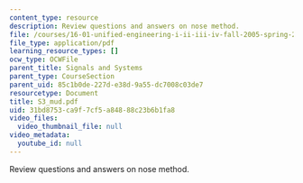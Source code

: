 ```yaml
---
content_type: resource
description: Review questions and answers on nose method.
file: /courses/16-01-unified-engineering-i-ii-iii-iv-fall-2005-spring-2006/31bd8753ca9f7cf5a84888c23b6b1fa8_S3_mud.pdf
file_type: application/pdf
learning_resource_types: []
ocw_type: OCWFile
parent_title: Signals and Systems
parent_type: CourseSection
parent_uid: 85c1b0de-227d-e38d-9a55-dc7008c03de7
resourcetype: Document
title: S3_mud.pdf
uid: 31bd8753-ca9f-7cf5-a848-88c23b6b1fa8
video_files:
  video_thumbnail_file: null
video_metadata:
  youtube_id: null
---
```

Review questions and answers on nose method.

